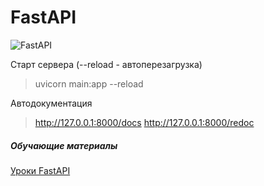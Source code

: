 # FastAPI

![FastAPI](https://img.shields.io/badge/FastAPI-005571?style=for-the-badge&logo=fastapi)


Старт сервера (--reload - автоперезагрузка)
>uvicorn main:app --reload

Автодокументация
>http://127.0.0.1:8000/docs
>http://127.0.0.1:8000/redoc

##### Обучающие материалы
[Уроки FastAPI](https://www.youtube.com/playlist?list=PLaED5GKTiQG8GW5Rv2hf3tRS-d9t9liUt)